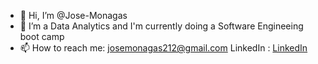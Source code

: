 - 👋 Hi, I’m @Jose-Monagas
- 👀 I’m a Data Analytics and I'm currently doing a Software Engineeing boot camp 
- 📫 How to reach me:
josemonagas212@gmail.com 
LinkedIn : [LinkedIn](https://www.linkedin.com/in/jose-monagas-523183b3/)

<!---
Jose-Monagas/Jose-Monagas is a ✨ special ✨ repository because its `README.md` (this file) appears on your GitHub profile.
You can click the Preview link to take a look at your changes.
--->
